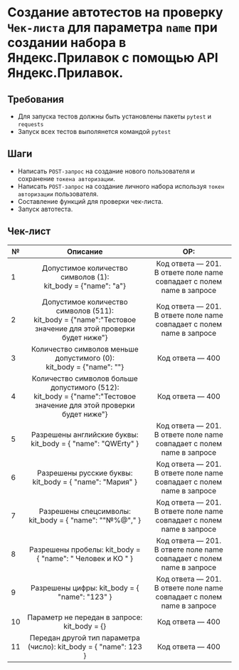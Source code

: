 ﻿# Создание автотестов на проверку ``Чек-листа`` для параметра ```name``` при создании набора в Яндекс.Прилавок с помощью API Яндекс.Прилавок.

## Требования
- Для запуска тестов должны быть установлены пакеты ``pytest`` и ``requests``
- Запуск всех тестов выполянется командой ``pytest``

## Шаги
- Написать ``POST-запрос`` на создание нового пользователя и сохранение ``токена авторизации``.
- Написать ``POST-запрос`` на создание личного набора используя ``токен авторизации`` пользователя.
- Составление функций для проверки чек-листа.
- Запуск автотеста.

## Чек-лист
| №  |                                                        Описание                                                        |                                    ОР:                                     |
|----|:----------------------------------------------------------------------------------------------------------------------:|:--------------------------------------------------------------------------:|
| 1  |                           Допустимое количество символов (1): <br/>kit_body = {"name": "a"}                            | Код ответа — 201. <br/>В ответе поле name совпадает с полем name в запросе |
| 2  |    Допустимое количество символов (511): <br/>kit_body = {"name":"Тестовое значение для этой проверки будет ниже"}     | Код ответа — 201. <br/>В ответе поле name совпадает с полем name в запросе |
| 3  |                        Количество символов меньше допустимого (0):<br/>kit_body = {"name": ""}                         |                              Код ответа — 400                              |
| 4  | Количество символов больше допустимого (512):<br/>kit_body = {"name":"Тестовое значение для этой проверки будет ниже"} |                              Код ответа — 400                              |
| 5  |                            Разрешены английские буквы: <br/>kit_body = { "name": "QWErty" }                            | Код ответа — 201. <br/>В ответе поле name совпадает с полем name в запросе |
| 6  |                                Разрешены русские буквы: kit_body = { "name": "Мария" }                                 | Код ответа — 201. <br/>В ответе поле name совпадает с полем name в запросе |
| 7  |                                 Разрешены спецсимволы: kit_body = { "name": ""№%@"," }                                 | Код ответа — 201. <br/>В ответе поле name совпадает с полем name в запросе |
| 8  |                               Разрешены пробелы: kit_body = { "name": " Человек и КО " }                               | Код ответа — 201. <br/>В ответе поле name совпадает с полем name в запросе |
| 9  |                                     Разрешены цифры: kit_body = { "name": "123" }                                      | Код ответа — 201. <br/>В ответе поле name совпадает с полем name в запросе |
| 10 |                                      Параметр не передан в запросе: kit_body = {}                                      |                              Код ответа — 400                              |
| 11 |                           Передан другой тип параметра (число): kit_body = { "name": 123 }                             |                             Код ответа — 400                               |
